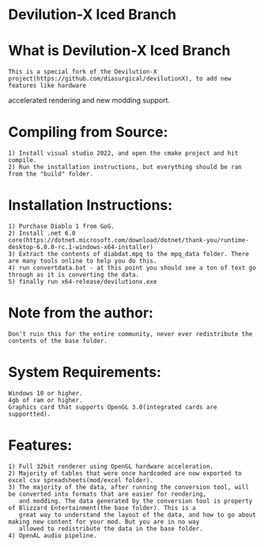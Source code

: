 # Devilution-X Iced Branch

# What is Devilution-X Iced Branch
	This is a special fork of the Devilution-X project(https://github.com/diasurgical/devilutionX), to add new features like hardware
accelerated rendering and new modding support.

# Compiling from Source:
	1) Install visual studio 2022, and open the cmake project and hit compile.
	2) Run the installation instructions, but everything should be ran from the "build" folder.

# Installation Instructions:
	1) Purchase Diablo 1 from GoG.
	2) Install .net 6.0 core(https://dotnet.microsoft.com/download/dotnet/thank-you/runtime-desktop-6.0.0-rc.1-windows-x64-installer)
	3) Extract the contents of diabdat.mpq to the mpq_data folder. There are many tools online to help you do this.
	4) run convertdata.bat - at this point you should see a ton of text go through as it is converting the data.
	5) finally run x64-release/devilutionx.exe

# Note from the author:
	Don't ruin this for the entire community, never ever redistribute the contents of the base folder. 

# System Requirements:
	Windows 10 or higher.
	4gb of ram or higher.
	Graphics card that supports OpenGL 3.0(integrated cards are supportted).

# Features:
	1) Full 32bit renderer using OpenGL hardware acceleration.
	2) Majority of tables that were once hardcoded are now exported to excel csv spreadsheets(mod/excel folder).
	3) The majority of the data, after running the conversion tool, will be converted into formats that are easier for rendering,
	   and modding. The data generated by the conversion tool is property of Blizzard Entertainment(the base folder). This is a
	   great way to understand the layout of the data, and how to go about making new content for your mod. But you are in no way
	   allowed to redistribute the data in the base folder. 
	4) OpenAL audio pipeline.
	
